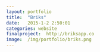 ```yaml
---
layout: portfolio
title:  "Briks"
date:   2015-1-2 2:50:01
categories: website
finalproject:  http://briksapp.co
image:  /img/portfolio/briks.png
---
```

